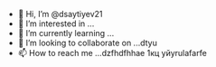 - 👋 Hi, I’m @dsaytiyev21
- 👀 I’m interested in ...
- 🌱 I’m currently learning ...
- 💞️ I’m looking to collaborate on ...dtyu
- 📫 How to reach me ...dzfhdfhhae
1кц уйyrulafarfe
<!---
dsaytiyev21/dsaytiyev21 is a ✨ special ✨ repository because its `README.md` (this file) appears on your GitHub profile.
You can click the Preview link to take a look at your changes.
--->
